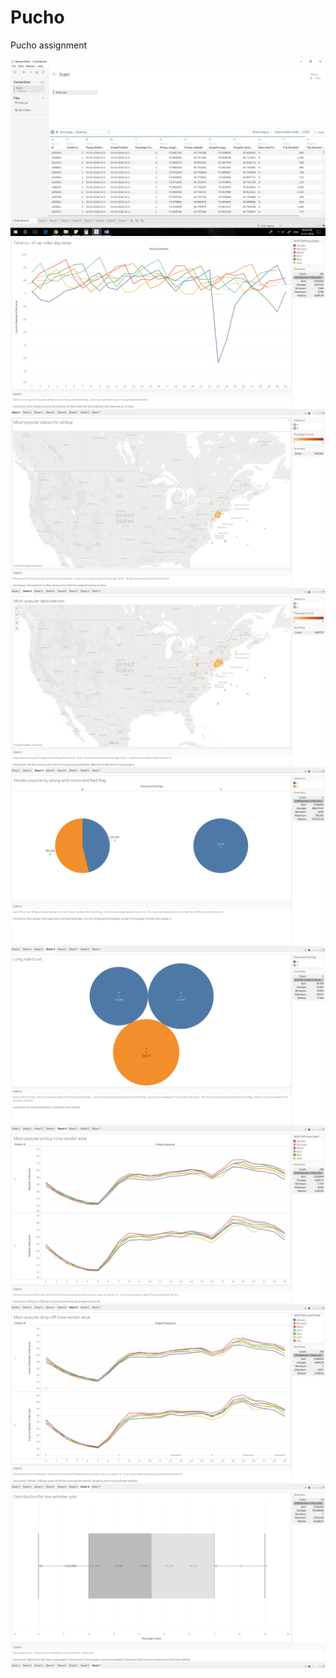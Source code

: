 # Pucho
Pucho assignment

![](/1.png)
![](/2.png)
![](/3.png)
![](/4.png)
![](/5.png)
![](/6.png)
![](/7.png)
![](/8.png)
![](/9.png)
